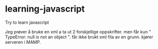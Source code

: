 # learning-javascript
Try to learn javascript

Jeg prøver å bruke en xml a ta ut 2 forskjellige oppskrifter.
men får kun " TypeError: null is not an object ". får ikke brukt xml fila av en grunn.
kjører serveren i MAMP.
